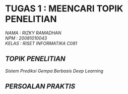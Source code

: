 # TUGAS 1 : MEENCARI TOPIK PENELITIAN

 <i/> NAMA  : RIZKY RAMADHAN  <br> 
 NPM   : 20081010043 <br>
 KELAS : RISET INFORMATIKA C081 <br>
 
## TOPIK PENELITIAN 

Sistem Prediksi Gempa Berbasis Deep Learning 

## PERSOALAN PRAKTIS
